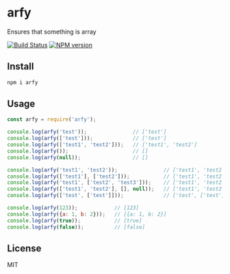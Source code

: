 # arfy

Ensures that something is array

[![Build Status][travis-image]][travis-url]
[![NPM version][npm-image]][npm-url]

## Install

```bash
npm i arfy
```

## Usage

```js
const arfy = require('arfy');

console.log(arfy('test'));               // ['test']
console.log(arfy(['test']));             // ['test']
console.log(arfy(['test1', 'test2']));   // ['test1', 'test2']
console.log(arfy());                     // []
console.log(arfy(null));                 // []

console.log(arfy('test1', 'test2'));               // ['test1', 'test2']
console.log(arfy(['test1'], ['test2']));           // ['test1', 'test2']
console.log(arfy('test1', ['test2', 'test3']));    // ['test1', 'test2', 'test3']
console.log(arfy(['test1', 'test2'], [], null));   // ['test1', 'test2']
console.log(arfy(['test', ['test']]));             // ['test', ['test']]

console.log(arfy(123));            // [123]
console.log(arfy({a: 1, b: 2}));   // [{a: 1, b: 2}]
console.log(arfy(true));           // [true]
console.log(arfy(false));          // [false]
```

## License

MIT

[npm-url]: https://npmjs.org/package/arfy
[npm-image]: https://badge.fury.io/js/arfy.svg
[travis-url]: https://travis-ci.org/astur/arfy
[travis-image]: https://travis-ci.org/astur/arfy.svg?branch=master
